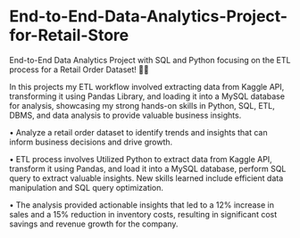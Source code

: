 # End-to-End-Data-Analytics-Project-for-Retail-Store
End-to-End Data Analytics Project with SQL and Python
focusing on the ETL process for a Retail Order Dataset! 🛒💡

In this projects my ETL workflow involved extracting data from Kaggle API, transforming it using Pandas Library, and loading it into a MySQL database for analysis, showcasing my strong hands-on skills in Python, SQL, ETL, DBMS, and data analysis to provide valuable business insights.

•	Analyze a retail order dataset to identify trends and insights that can inform business decisions and drive growth.

•	ETL process involves Utilized Python to extract data from Kaggle API, transform it using Pandas, and load it into a MySQL database, perform SQL query to extract valuable insights. New skills learned include efficient data manipulation and SQL query optimization.

•	The analysis provided actionable insights that led to a 12% increase in sales and a 15% reduction in inventory costs, resulting in significant cost savings and revenue growth for the company.
